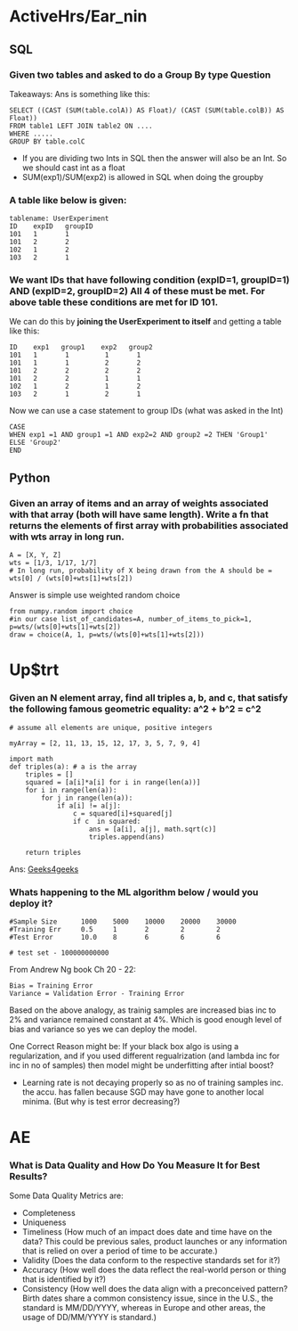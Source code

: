 # ActiveHrs/Ear_nin

## SQL
### Given two tables and asked to do a Group By type Question
Takeaways:
Ans is something like this:
```
SELECT ((CAST (SUM(table.colA)) AS Float)/ (CAST (SUM(table.colB)) AS Float))
FROM table1 LEFT JOIN table2 ON ....
WHERE .....
GROUP BY table.colC
```
- If you are dividing two Ints in SQL then the answer will also be an Int. So we should cast int as a float
- SUM(exp1)/SUM(exp2) is allowed in SQL when doing the groupby

### A table like below is given:
```
tablename: UserExperiment
ID    expID   groupID
101   1       1
101   2       2
102   1       2
103   2       1
```
### We want IDs that have following condition (expID=1, groupID=1) AND (expID=2, groupID=2) All 4 of these must be met. For above table these conditions are met for ID 101.
We can do this by **joining the UserExperiment to itself** and getting a table like this:
```
ID    exp1   group1    exp2   group2
101   1       1         1       1
101   1       1         2       2
101   2       2         2       2
101   2       2         1       1
102   1       2         1       2
103   2       1         2       1
```
Now we can use a case statement to group IDs (what was asked in the Int) 
```
CASE
WHEN exp1 =1 AND group1 =1 AND exp2=2 AND group2 =2 THEN 'Group1'
ELSE 'Group2'
END
```

## Python
### Given an array of items and an array of weights associated with that array (both will have same length). Write a fn that returns the elements of first array with probabilities associated with wts array in long run.
```
A = [X, Y, Z]
wts = [1/3, 1/17, 1/7]
# In long run, probability of X being drawn from the A should be = wts[0] / (wts[0]+wts[1]+wts[2])
```
Answer is simple use weighted random choice
```
from numpy.random import choice
#in our case list_of_candidates=A, number_of_items_to_pick=1, p=wts/(wts[0]+wts[1]+wts[2])
draw = choice(A, 1, p=wts/(wts[0]+wts[1]+wts[2]))
```


# Up$trt
### Given an N element array, find all triples a, b, and c, that satisfy the following famous geometric equality: a^2 + b^2 = c^2
```
# assume all elements are unique, positive integers

myArray = [2, 11, 13, 15, 12, 17, 3, 5, 7, 9, 4]

import math
def triples(a): # a is the array
    triples = []
    squared = [a[i]*a[i] for i in range(len(a))]
    for i in range(len(a)):
        for j in range(len(a)):
            if a[i] != a[j]:
                c = squared[i]+squared[j]
                if c  in squared:
                    ans = [a[i], a[j], math.sqrt(c)]
                    triples.append(ans)
                    
    return triples
```
Ans: [Geeks4geeks](https://www.geeksforgeeks.org/find-pythagorean-triplet-in-an-unsorted-array/)
   
### Whats happening to the ML algorithm below / would you deploy it?
```        
#Sample Size      1000    5000    10000    20000    30000
#Training Err     0.5     1       2        2        2
#Test Error       10.0    8       6        6        6

# test set - 100000000000
```
From Andrew Ng book Ch 20 - 22: 
```
Bias = Training Error 
Variance = Validation Error - Training Error
```
Based on the above analogy, as trainig samples are increased bias inc to 2% and variance remained constant at 4%. Which is good enough level of bias and variance so yes we can deploy the model.

One Correct Reason might be: If your black box algo is using a regularization, and if you used different regualrization (and lambda inc for inc in no of samples) then model might be underfitting after intial boost? 
- Learning rate is not decaying properly so as no of training samples inc. the accu. has fallen because SGD may have gone to another local minima. (But why is test error decreasing?)


# AE

### What is Data Quality and How Do You Measure It for Best Results?
Some Data Quality Metrics are:
- Completeness
- Uniqueness
- Timeliness (How much of an impact does date and time have on the data? This could be previous sales, product launches or any information that is relied on over a period of time to be accurate.)
- Validity (Does the data conform to the respective standards set for it?)
- Accuracy (How well does the data reflect the real-world person or thing that is identified by it?)
- Consistency (How well does the data align with a preconceived pattern? Birth dates share a common consistency issue, since in the U.S., the standard is MM/DD/YYYY, whereas in Europe and other areas, the usage of DD/MM/YYYY is standard.)

